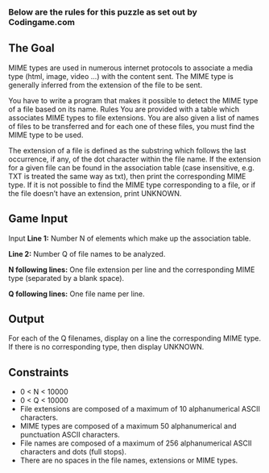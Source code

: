 ### Below are the rules for this puzzle as set out by Codingame.com

## 	The Goal
MIME types are used in numerous internet protocols to associate a media type (html, image, video ...) with the content sent. The MIME type is generally inferred from the extension of the file to be sent.

You have to write a program that makes it possible to detect the MIME type of a file based on its name.
 	Rules
You are provided with a table which associates MIME types to file extensions. You are also given a list of names of files to be transferred and for each one of these files, you must find the MIME type to be used.

The extension of a file is defined as the substring which follows the last occurrence, if any, of the dot character within the file name.
If the extension for a given file can be found in the association table (case insensitive, e.g. TXT is treated the same way as txt), then print the corresponding MIME type. If it is not possible to find the MIME type corresponding to a file, or if the file doesn’t have an extension, print UNKNOWN.


## Game Input
Input
**Line 1:** Number N of elements which make up the association table.

**Line 2:** Number Q of file names to be analyzed.

**N following lines:** One file extension per line and the corresponding MIME type (separated by a blank space).

**Q following lines:** One file name per line.

## Output
For each of the Q filenames, display on a line the corresponding MIME type. If there is no corresponding type, then display UNKNOWN.

## Constraints
* 0 < N < 10000 
* 0 < Q < 10000
* File extensions are composed of a maximum of 10 alphanumerical ASCII characters.
* MIME types are composed of a maximum 50 alphanumerical and punctuation ASCII characters.
* File names are composed of a maximum of 256 alphanumerical ASCII characters and dots (full stops).
* There are no spaces in the file names, extensions or MIME types.
